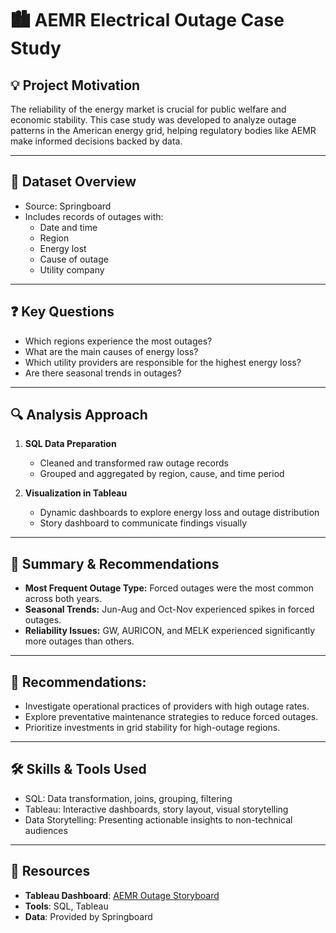 # 🏙️ AEMR Electrical Outage Case Study

## 💡 Project Motivation

The reliability of the energy market is crucial for public welfare and economic stability. This case study was developed to analyze outage patterns in the American energy grid, helping regulatory bodies like AEMR make informed decisions backed by data.

---

## 🧾 Dataset Overview

- Source: Springboard
- Includes records of outages with:
  - Date and time
  - Region
  - Energy lost
  - Cause of outage
  - Utility company

---

## ❓ Key Questions

- Which regions experience the most outages?
- What are the main causes of energy loss?
- Which utility providers are responsible for the highest energy loss?
- Are there seasonal trends in outages?

---

## 🔍 Analysis Approach

1. **SQL Data Preparation**
   - Cleaned and transformed raw outage records
   - Grouped and aggregated by region, cause, and time period

2. **Visualization in Tableau**
   - Dynamic dashboards to explore energy loss and outage distribution
   - Story dashboard to communicate findings visually

---

## 🧾 Summary & Recommendations

- **Most Frequent Outage Type:** Forced outages were the most common across both years.
- **Seasonal Trends:** Jun-Aug and Oct-Nov experienced spikes in forced outages.
- **Reliability Issues:** GW, AURICON, and MELK experienced significantly more outages than others.

---

## 📌 Recommendations:
- Investigate operational practices of providers with high outage rates.
- Explore preventative maintenance strategies to reduce forced outages.
- Prioritize investments in grid stability for high-outage regions.

---

## 🛠️ Skills & Tools Used

- SQL: Data transformation, joins, grouping, filtering
- Tableau: Interactive dashboards, story layout, visual storytelling
- Data Storytelling: Presenting actionable insights to non-technical audiences

---

## 🔗 Resources

- **Tableau Dashboard**: [AEMR Outage Storyboard](https://public.tableau.com/app/profile/emma.sung/viz/SQLProject_17271275130480/Story1)
- **Tools**: SQL, Tableau
- **Data**: Provided by Springboard
